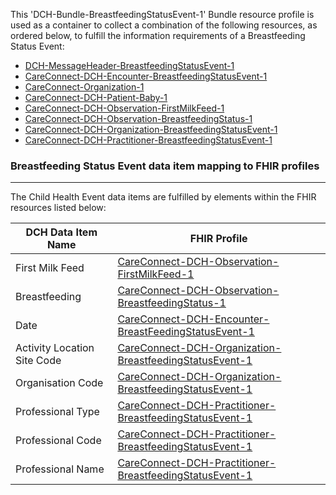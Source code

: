 This 'DCH-Bundle-BreastfeedingStatusEvent-1' Bundle resource profile is used as a container to collect a combination of the following resources, as ordered below, to fulfill the information requirements of a Breastfeeding Status Event:

- [DCH-MessageHeader-BreastfeedingStatusEvent-1]
- [CareConnect-DCH-Encounter-BreastfeedingStatusEvent-1]
- [CareConnect-Organization-1]
- [CareConnect-DCH-Patient-Baby-1]
- [CareConnect-DCH-Observation-FirstMilkFeed-1] 
- [CareConnect-DCH-Observation-BreastfeedingStatus-1] 
- [CareConnect-DCH-Organization-BreastfeedingStatusEvent-1]
- [CareConnect-DCH-Practitioner-BreastfeedingStatusEvent-1]


###  Breastfeeding Status Event data item mapping to FHIR profiles ###
----------
The Child Health Event data items are fulfilled by elements within the FHIR resources listed below:

| DCH Data Item Name          | FHIR Profile                                              |
|-----------------------------|-----------------------------------------------------------|
| First Milk Feed             | [CareConnect-DCH-Observation-FirstMilkFeed-1]             |
| Breastfeeding               | [CareConnect-DCH-Observation-BreastfeedingStatus-1]       |
| Date                        | [CareConnect-DCH-Encounter-BreastFeedingStatusEvent-1]    |
| Activity Location Site Code | [CareConnect-DCH-Organization-BreastfeedingStatusEvent-1] |
| Organisation Code           | [CareConnect-DCH-Organization-BreastfeedingStatusEvent-1] |
| Professional Type           | [CareConnect-DCH-Practitioner-BreastfeedingStatusEvent-1] |
| Professional Code           | [CareConnect-DCH-Practitioner-BreastfeedingStatusEvent-1] |
| Professional Name           | [CareConnect-DCH-Practitioner-BreastfeedingStatusEvent-1] |
                                                                                                   

[DCH-MessageHeader-BreastfeedingStatusEvent-1]:dch-messageheader-breastfeedingstatusevent-1.html
[DCH-Encounter-BreastfeedingStatusEvent-1]:careconnect-dch-encounter-breastfeedingstatusevent-1.html
[CareConnect-Organization-1]:careconnect-organization-1.html
[CareConnect-DCH-Patient-Baby-1]:careconnect-dch-patient-baby-1.html
[CareConnect-DCH-Observation-FirstMilkFeed-1]:careconnect-dch-observation-firstmilkfeed-1.html 
[CareConnect-DCH-Observation-BreastfeedingStatus-1]:careconnect-dch-observation-breastfeedingstatus-1.html
[CareConnect-DCH-Encounter-BreastfeedingStatusEvent-1]:careconnect-dch-encounter-breastfeedingstatusEvent-1.html
[CareConnect-DCH-Organization-BreastfeedingStatusEvent-1]:careconnect-dch-organization-breastfeedingstatusevent-1.html
[CareConnect-DCH-Practitioner-BreastfeedingStatusEvent-1]:careconnect-dch-practitioner-breastfeedingstatusevent-1.html